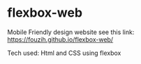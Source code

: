 # flexbox-web

Mobile Friendly design website see this link: https://fouzih.github.io/flexbox-web/

Tech used: Html and CSS using flexbox 
